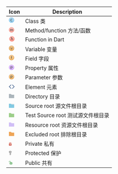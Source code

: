 |Icon	|Description|
|---|---|
|![image](image/classTypeJavaClass.png) |	Class 类|
|![image](image/method.png) 	|Method/function 方法/函数|
|![image](image/function_lambda.png)|	Function in Dart |
|![image](image/variable.png) |	Variable 变量|
|![image](image/field.png) 	|Field 字段|
|![image](image/property.png) 	|Property 属性|
|![image](image/property_yellow.png) |	Parameter  参数|
|![image](image/xml_element.png) |	Element 元素|
|![image](image/folder.png) |	Directory  目录|
|![image](image/root_Source.png) 	|Source root  源文件根目录|
|![image](image/root_Test.png) 	|Test Source root 测试源文件根目录|
|![image](image/rootResource.png)	|Resource root 资源文件根目录|
|![image](image/root_Excluded.png.gif) |	Excluded root 排除根目录|
|![image](image/private.png) |	Private 私有|
|![image](image/protected.png) |	Protected 保护|
|![image](image/public.png) |	Public 共有|
